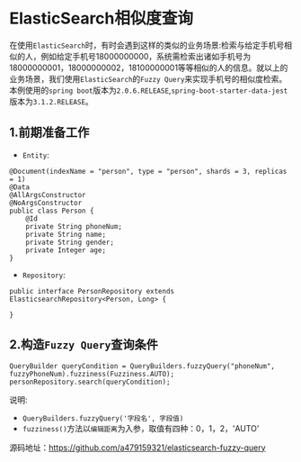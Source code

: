 # ElasticSearch相似度查询
在使用`ElasticSearch`时，有时会遇到这样的类似的业务场景:检索与给定手机号相似的人，例如给定手机号18000000000，系统需检索出诸如手机号为18000000001，18000000002，18100000001等等相似的人的信息。就以上的业务场景，我们使用`ElasticSearch`的`Fuzzy Query`来实现手机号的相似度检索。本例使用的`spring boot`版本为`2.0.6.RELEASE`,`spring-boot-starter-data-jest`版本为`3.1.2.RELEASE`。

## 1.前期准备工作
- `Entity`:

```
@Document(indexName = "person", type = "person", shards = 3, replicas = 1)
@Data
@AllArgsConstructor
@NoArgsConstructor
public class Person {
    @Id
    private String phoneNum;
    private String name;
    private String gender;
    private Integer age;
}

```
- `Repository`:

```
public interface PersonRepository extends ElasticsearchRepository<Person, Long> {

}
```
## 2.构造`Fuzzy Query`查询条件

```
QueryBuilder queryCondition = QueryBuilders.fuzzyQuery("phoneNum", fuzzyPhoneNum).fuzziness(Fuzziness.AUTO);
personRepository.search(queryCondition);
```
说明:
- `QueryBuilders.fuzzyQuery('字段名', 字段值)`
- `fuzziness()`方法以`编辑距离`为入参，取值有四种：0，1，2，'AUTO'

源码地址：https://github.com/a479159321/elasticsearch-fuzzy-query


